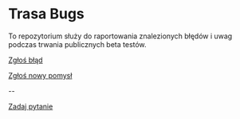 # Trasa Bugs

To repozytorium służy do raportowania znalezionych błędów i uwag podczas trwania publicznych beta testów.


[Zgłoś błąd](https://github.com/trasa-app/bugs/issues/new?labels=bug)

[Zgłoś nowy pomysł](https://github.com/trasa-app/bugs/issues/new?labels=enhancement)

--

[Zadaj pytanie](https://github.com/trasa-app/bugs/issues/new?labels=question)
